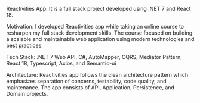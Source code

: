 Reactivities App: It is a full stack project developed using .NET 7 and React 18.

Motivation: I developed Reactivities app while taking an online course to resharpen my full stack development skills. The course focused on building a scalable and maintainable web application using modern technologies and best practices.

Tech Stack: .NET 7 Web API, C#, AutoMapper, CQRS, Mediator Pattern, React 18, Typescript, Axios, and Semantic-ui

Architecture: Reactivities app follows the clean architecture pattern which emphasizes separation of concerns, testability, code quality, and maintenance. The app consists of API, Application, Persistence, and Domain projects.
